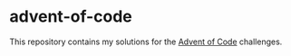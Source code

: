 # advent-of-code

This repository contains my solutions for the [Advent of Code](https://adventofcode.com) challenges.
